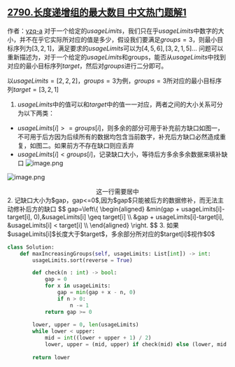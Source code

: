 ## [2790.长度递增组的最大数目 中文热门题解1](https://leetcode.cn/problems/maximum-number-of-groups-with-increasing-length/solutions/100000/pai-xu-er-fen-tu-jie-ban-by-yzq-a-smlx)

作者：[yzq-a](https://leetcode.cn/u/yzq-a)
对于一个给定的$usageLimits$，我们只在乎$usageLimits$中数字的大小，并不在乎它实际所对应的值是多少，假设我们要满足$groups=3$，则最小目标序列为$[3,2,1]$，满足要求的$usageLimits$可以为$[4,5,6],[3,2,1,5]...$ 问题可以重新描述为，对于一个给定的$usageLimits$和groups，能否从$usageLimits$中找到对应的最小目标序列$target$，然后对$groups$进行二分即可。

以$usageLimits=[2,2,2]，groups=3$为例，$groups=3$所对应的最小目标序列$target=[3,2,1]$
1. $usageLimits$中的值可以和$target$中的值一一对应，两者之间的大小关系可分为以下两类：
* $usageLimits[i] >= groups[i]$，则多余的部分可用于补充前方缺口如图一，不可用于后方因为后续所有的数据均包含当前数字，补充后方缺口必然造成重复，如图二。如果前方不存在缺口则应丢弃
* $usageLimits[i] < groups[i]$，记录缺口大小，等待后方多余多余数据来填补缺口
![image.png](https://pic.leetcode.cn/1690098205-ZjUvgd-image.png)

![image.png](https://pic.leetcode.cn/1690098232-XYQKCg-image.png)
<center>这一行需要居中</center>
2. 记缺口大小为$gap，gap<=0$,因为$gap$只能被后方的数据修补，而无法主动修补后方的缺口
$$ gap=\left\{
\begin{aligned}
&min(gap + usageLimits[i]-target[i], 0),&usageLimits[i] \geq target[i] \\
&gap + usageLimits[i]-target[i], &usageLimits[i] < target[i] \\
\end{aligned}
\right.
$$
3. 如果$usageLimits[i]$长度大于$target$，多余部分所对应的$target[i]$视作$0$

```python []
class Solution:
    def maxIncreasingGroups(self, usageLimits: List[int]) -> int:
        usageLimits.sort(reverse = True)

        def check(n : int) -> bool:
            gap = 0
            for x in usageLimits:
                gap = min(gap + x - n, 0)
                if n > 0:
                    n -= 1
            return gap >= 0
        
        lower, upper = 0, len(usageLimits)
        while lower < upper:
            mid = int((lower + upper + 1) / 2)
            lower, upper = (mid, upper) if check(mid) else (lower, mid - 1)
        
        return lower
```


       